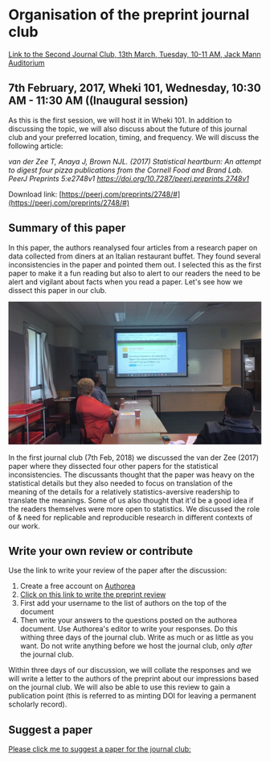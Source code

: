 Organisation of the preprint journal club
==============================================

[Link to the Second Journal Club, 13th March, Tuesday, 10-11 AM, Jack Mann Auditorium]()

7th February, 2017, Wheki 101, Wednesday, 10:30 AM - 11:30 AM ((Inaugural session)
-------------------

As this is the first session, we will host it in Wheki 101. In addition to discussing the topic, we will also discuss about the future of this journal club and your preferred location, timing, and frequency. We will discuss the following article:

*van der Zee T, Anaya J, Brown NJL. (2017) Statistical heartburn: An attempt to digest four pizza publications from the Cornell Food and Brand Lab. PeerJ Preprints 5:e2748v1 https://doi.org/10.7287/peerj.preprints.2748v1*

Download link: [https://peerj.com/preprints/2748/#](https://peerj.com/preprints/2748/#)

Summary of this paper
----------------------
In this paper, the authors reanalysed four articles from a research paper on data collected from diners at an Italian restaurant buffet. They found several inconsistencies in the paper and pointed them out. I selected this as the first paper to make it a fun reading but also to alert to our readers the need to be alert and vigilant about facts when you read a paper. Let's see how we dissect this paper in our club.

![The first club photo](IMG-20180207-WA0033.jpg)

In the first journal club (7th Feb, 2018) we discussed the van der Zee (2017) paper where they dissected four other papers for the statistical inconsistencies. The discussants thought that the paper was heavy on the statistical details but they also needed to focus on translation of the meaning of the details for a relatively statistics-aversive readership to translate the meanings. Some of us also thought that it'd be a good idea if the readers themselves were more open to statistics. We discussed the role of & need for replicable and reproducible research in different contexts of our work. 

Write your own review or contribute
-------------------------------------
Use the  link to write your review of the paper after the discussion: 
1. Create a free account on [Authorea](http://www.authorea.com)
2. [Click on this link to write the preprint review](https://www.authorea.com/users/2191/articles/217328-ucshss-preprint-review-an-attempt-to-digest-four-pizza-publications)
3. First add your username to the list of authors on the top of the document
4. Then write your answers to the questions posted on the authorea document. Use Authorea's editor to write your responses. Do this withing three days of the journal club. Write as much or as little as you want. Do not write anything before we host the journal club, only _after_ the journal club.

Within three days of our discussion, we will collate the responses and we will write a letter to the authors of the preprint about our impressions based on the journal club. We will also be able to use this review to gain a publication point (this is referred to as minting DOI for leaving a permanent scholarly record).

Suggest a paper
----------------
[Please click me to suggest a paper for the journal club:](https://goo.gl/forms/yT1SL91yTbwe6SWk2)






